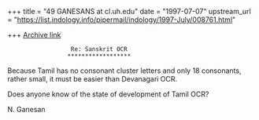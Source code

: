 +++
title = "49 GANESANS at cl.uh.edu"
date = "1997-07-07"
upstream_url = "https://list.indology.info/pipermail/indology/1997-July/008761.html"

+++
[Archive link](https://list.indology.info/pipermail/indology/1997-July/008761.html)



                      Re: Sanskrit OCR
                     ******************

Because Tamil has no consonant cluster letters and only 18 consonants,
rather small, it must be easier than Devanagari OCR.

Does anyone know of the state of development of Tamil OCR?

N. Ganesan






